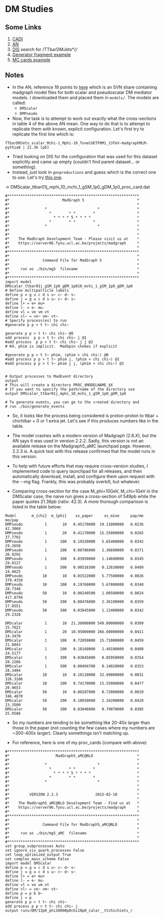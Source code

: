 # DM Studies


## Some Links
  1. [CADI](http://cms.cern.ch/iCMS/analysisadmin/cadilines?id=1824&ancode=EXO-16-049&tp=an&line=EXO-16-049)
  2. [AN](http://cms.cern.ch/iCMS/jsp/db_notes/noteInfo.jsp?cmsnoteid=CMS%20AN-2016/417)
  3. [DIS](http://uaf-8.t2.ucsd.edu/~namin/dis/) search for /TTbarDMJets*/*/*
  4. [Generator fragment example](https://cms-pdmv.cern.ch/mcm/public/restapi/requests/get_fragment/EXO-RunIISummer15wmLHEGS-01586)
  5. [MC cards example](https://github.com/cms-sw/genproductions/tree/02c6e5b080dc6e6a5d9ab8fb16b793505262e14d/bin/MadGraph5_aMCatNLO/cards/production/13TeV/DarkMatter/DMPseudo_ttbar_dilep/DMPseudoscalar_ttbar01j_mphi_100_mchi_10_gSM_1p0_gDM_1p0)


## Notes
  - In the AN, reference 18 points to [here](https://svnweb.cern.ch/cern/wsvn/LHCDMF/trunk/models/HF_S%2BPS/contributed_by_KristianHahn/?#abad0c22e163585557a6e88956511f7f3) which is an SVN share containing madgraph model files for both scalar and pseudoscalar DM mediator models. I downloaded them and placed them in `models/`. The models are called:
    - `DMScalar`
    - `DMPseudo`
  - Now, the task is to attempt to work out exactly what the cross-sections in table 4 of the above AN mean. One way to do that is to attempt to replicate them with known, explicit configuration. Let's first try to replicate the first line which is:

  `TTbarDMJets_scalar_Mchi-1_Mphi-10_TuneCUETP8M1_13TeV-madgraphMLM-pythia8 | 21.36 [pb]`

  - Tried looking on DIS for the configuration that was used for this dataset explicitly and came up empty (couldn't find parent dataset... or something).
  - Instead, just look in `genproductions` and guess which is the correct one to use. Let's try [this one](https://github.com/cms-sw/genproductions/blob/02c6e5b080dc6e6a5d9ab8fb16b793505262e14d/bin/MadGraph5_aMCatNLO/cards/production/13TeV/DarkMatter/DMScalar_ttbar/DMScalar_ttbar01j_mphi_10_mchi_1_gSM_1p0_gDM_1p0/DMScalar_ttbar01j_mphi_10_mchi_1_gSM_1p0_gDM_1p0_proc_card.dat).

-> DMScalar_ttbar01j_mphi_10_mchi_1_gSM_1p0_gDM_1p0_proc_card.dat
```
#************************************************************
#*                        MadGraph 5                        *
#*                                                          *
#*                *                       *                 *
#*                  *        * *        *                   *
#*                    * * * * 5 * * * *                     *
#*                  *        * *        *                   *
#*                *                       *                 *
#*                                                          *
#*                                                          *
#*    The MadGraph Development Team - Please visit us at    *
#*    https://server06.fynu.ucl.ac.be/projects/madgraph     *
#*                                                          *
#************************************************************
#*                                                          *
#*               Command File for MadGraph 5                *
#*                                                          *
#*     run as ./bin/mg5  filename                           *
#*                                                          *
#************************************************************
import model DMScalar_ttbar01j_gSM_1p0_gDM_1p010_mchi_1_gSM_1p0_gDM_1p0
# Define multiparticle labels
define p = g u c d s u~ c~ d~ s~
define j = g u c d s u~ c~ d~ s~
define l+ = e+ mu+
define l- = e- mu-
define vl = ve vm vt
define vl~ = ve~ vm~ vt~
# Specify process(es) to run
#generate p p > t t~ chi chi~

generate p p > t t~ chi chi~ @0
add process  p p > t t~ chi chi~ j @1
#add process  p p > t t~ chi chi~ j j @2
# KH, phim is implicit.  MadSpin chokes if explicit

#generate p p > t t~ phim, (phim > chi chi~) @0
#add process p p > t t~ phim j, (phim > chi chi~) @1
#add process p p > t t~ phim j j, (phim > chi chi~) @2


# Output processes to MadEvent directory
output
# This will create a directory PROC_$MODELNAME_$X
# If you want to specify the path/name of the directory use
output DMScalar_ttbar01j_mphi_10_mchi_1_gSM_1p0_gDM_1p0

# To generate events, you can go to the created directory and
# run ./bin/generate_events
```

  - So, it looks like the process being considered is proton-proton to ttbar + chichibar + 0 or 1 extra jet. Let's see if this produces numbers like in the table.
  - The model crashes with a modern version of Madgraph (2.6.X), but the AN says it was used in version 2.2.2. Sadly, this version is not an available release on the Madgraph5_aMC launchpad page. However, 2.2.3 is. A quick test with this release confirmed that the model runs in this version.
  - To help with future efforts that may require cross-version studies, I implemented code to query launchpad for all releases, and then automatically download, install, and configure them upon request with the --mg flag. Frankly, this was probably overkill, but whatever.

  - Comparing cross-section for the case M_phi=10GeV, M_chi=1GeV in the DMScalar case, the naive run gives a cross-section of 549pb while the paper quotes 21.36pb (ratio: 42.3). A more thorough comparison is listed in the table below:

```
Model       m_{chi}  m_{phi}    xs_paper     xs_mine     pap/me   me/pap
DMPseudo          1       10   0.45170000  19.11000000   0.0236  42.3068
DMPseudo          1       20   0.41170000  15.55000000   0.0265  37.7702
DMPseudo          1      100   0.19320000   5.65400000   0.0342  29.2650
DMPseudo          1      200   0.08786000   2.36600000   0.0371  26.9292
DMPseudo          1      300   0.03950000   1.14600000   0.0345  29.0127
DMPseudo          1      500   0.00516300   0.12630000   0.0409  24.4625
DMPseudo         10       10   0.01522000   5.77500000   0.0026 379.4350
DMPseudo         10      100   0.19760000   5.67800000   0.0348  28.7348
DMPseudo         50       10   0.00240500   1.00500000   0.0024 417.8794
DMPseudo         50      200   0.08476000   2.36100000   0.0359  27.8551
DMPseudo         50      300   0.03845000   1.12400000   0.0342  29.2328

DMScalar          1       10  21.36000000 549.00000000   0.0389  25.7022
DMScalar          1       20  10.95000000 266.60000000   0.0411  24.3470
DMScalar          1      100   0.72050000  15.71000000   0.0459  21.8043
DMScalar          1      200   0.10160000   2.49100000   0.0408  24.5177
DMScalar          1      300   0.03045000   0.85950000   0.0354  28.2266
DMScalar          1      500   0.00494700   0.14020000   0.0353  28.3404
DMScalar         10       10   0.10110000  32.99000000   0.0031 326.3106
DMScalar         10      100   0.74170000  15.55000000   0.0477  20.9653
DMScalar         50       10   0.00207800   0.72000000   0.0029 346.4870
DMScalar         50      200   0.10030000   2.34200000   0.0428  23.3500
DMScalar         50      300   0.03046000   0.79070000   0.0385  25.9586
```

  - So my numbers are tending to be something like 20-40x larger than those in the paper (not counting the few cases where my numbers are ~300-400x larger). Clearly somethings isn't matching up.

  - For reference, here is one of my proc_cards (compare with above)

```
#************************************************************
#*                     MadGraph5_aMC@NLO                    *
#*                                                          *
#*                *                       *                 *
#*                  *        * *        *                   *
#*                    * * * * 5 * * * *                     *
#*                  *        * *        *                   *
#*                *                       *                 *
#*                                                          *
#*                                                          *
#*         VERSION 2.2.3                 2015-02-10         *
#*                                                          *
#*    The MadGraph5_aMC@NLO Development Team - Find us at   *
#*    https://server06.fynu.ucl.ac.be/projects/madgraph     *
#*                                                          *
#************************************************************
#*                                                          *
#*               Command File for MadGraph5_aMC@NLO         *
#*                                                          *
#*     run as ./bin/mg5_aMC  filename                       *
#*                                                          *
#************************************************************
set group_subprocesses Auto
set ignore_six_quark_processes False
set loop_optimized_output True
set complex_mass_scheme False
import model DMScalar
define p = g u c d s u~ c~ d~ s~
define j = g u c d s u~ c~ d~ s~
define l+ = e+ mu+
define l- = e- mu-
define vl = ve vm vt
define vl~ = ve~ vm~ vt~
define p = p b b~
define j = p
generate p p > t t~ chi chi~
add process p p > t t~ chi chi~ j
output runs/DM/13p0_phi10000p0chi10p0_calar__ttchichiets_/
```